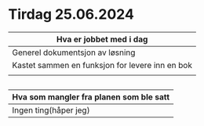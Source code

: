 # Tirdag 25.06.2024


| Hva er jobbet med i dag |
|---|
| Generel dokumentsjon av løsning |
| Kastet sammen en funksjon for levere inn en bok |
|  |




##

| Hva som mangler fra planen som ble satt |
|---|
| Ingen ting(håper jeg)|

